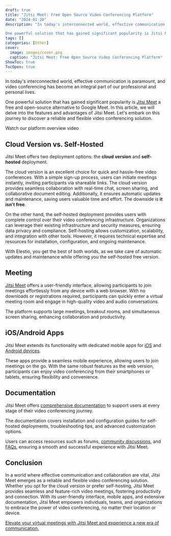 ```yaml
---
draft: true
title: "Jitsi Meet: Free Open Source Video Conferencing Platform"
date: "2024-01-20"
description: "In today's interconnected world, effective communication is paramount, and video conferencing has become an integral part of our professional and personal lives.

One powerful solution that has gained significant popularity is Jitsi Meet a free and open-source alternative to Google Meet. In this article, we will delve into"
tags: []
categories: [Other]
cover:
  image: images/cover.png
  caption: "Jitsi Meet: Free Open Source Video Conferencing Platform"
ShowToc: true
TocOpen: true
---
```



In today's interconnected world, effective communication is paramount, and video conferencing has become an integral part of our professional and personal lives. 

One powerful solution that has gained significant popularity is [Jitsi Meet](https://elest.io/open-source/jitsi?ref=blog.elest.io) a free and open\-source alternative to Google Meet. In this article, we will delve into the features and advantages of Jitsi Meet. Let's embark on this journey to discover a reliable and flexible video conferencing solution.



Watch our platform overview video



## Cloud Version vs. Self\-Hosted

Jitsi Meet offers two deployment options: the **cloud version** and **self\-hosted** deployment. 

The cloud version is an excellent choice for quick and hassle\-free video conferences. With a simple sign\-up process, users can initiate meetings instantly, inviting participants via shareable links. The cloud version provides seamless collaboration with real\-time chat, screen sharing, and collaborative document editing. Additionally, it ensures automatic updates and maintenance, saving users valuable time and effort. The downside is **it isn't free**.

On the other hand, the self\-hosted deployment provides users with complete control over their video conferencing infrastructure. Organizations can leverage their existing infrastructure and security measures, ensuring data privacy and compliance. Self\-hosting allows customization, scalability, and integration with other tools. However, it requires technical expertise and resources for installation, configuration, and ongoing maintenance.

With Elestio, you get the best of both worlds, as we take care of automatic updates and maintenance while offering you the self\-hosted free version.

## Meeting

[Jitsi Meet](https://elest.io/open-source/jitsi?ref=blog.elest.io) offers a user\-friendly interface, allowing participants to join meetings effortlessly from any device with a web browser. With no downloads or registrations required, participants can quickly enter a virtual meeting room and engage in high\-quality video and audio conversations. 

The platform supports large meetings, breakout rooms, and simultaneous screen sharing, enhancing collaboration and productivity.  


## iOS/Android Apps

Jitsi Meet extends its functionality with dedicated mobile apps for [iOS](https://apps.apple.com/us/app/jitsi-meet/id1165103905?ref=blog.elest.io) and [Android devices](https://play.google.com/store/apps/details?id=org.jitsi.meet&ref=blog.elest.io). 

These apps provide a seamless mobile experience, allowing users to join meetings on the go. With the same robust features as the web version, participants can enjoy video conferencing from their smartphones or tablets, ensuring flexibility and convenience.

## Documentation

Jitsi Meet offers [comprehensive documentation](https://jitsi.github.io/handbook/docs/intro/?ref=blog.elest.io) to support users at every stage of their video conferencing journey. 

The documentation covers installation and configuration guides for self\-hosted deployments, troubleshooting tips, and advanced customization options. 

Users can access resources such as forums, [community discussions](https://community.jitsi.org/?ref=blog.elest.io), and [FAQs](https://jitsi.github.io/handbook/docs/faq?ref=blog.elest.io), ensuring a smooth and successful experience with Jitsi Meet.

## Conclusion

In a world where effective communication and collaboration are vital, Jitsi Meet emerges as a reliable and flexible video conferencing solution. Whether you opt for the cloud version or prefer self\-hosting, Jitsi Meet provides seamless and feature\-rich video meetings, fostering productivity and connection. With its user\-friendly interface, mobile apps, and extensive documentation, Jitsi Meet empowers individuals, teams, and organizations to embrace the power of video conferencing, no matter their location or device. 

[Elevate your virtual meetings with Jitsi Meet and experience a new era of communication.](https://elest.io/open-source/jitsi?ref=blog.elest.io)



